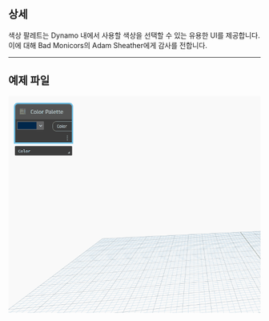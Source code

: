 ## 상세
색상 팔레트는 Dynamo 내에서 사용할 색상을 선택할 수 있는 유용한 UI를 제공합니다. 이에 대해 Bad Monicors의 Adam Sheather에게 감사를 전합니다.
___
## 예제 파일

![Color Palette.gif](./CoreNodeModels.Input.ColorPalette_img.gif)

